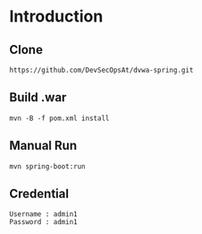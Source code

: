 # Introduction

## Clone
`https://github.com/DevSecOpsAt/dvwa-spring.git`

## Build .war
`mvn -B -f pom.xml install`

## Manual Run
`mvn spring-boot:run`
## Credential
```
Username : admin1
Password : admin1
```
